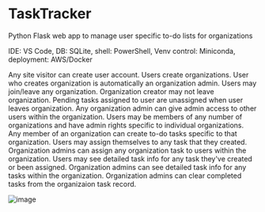 # TaskTracker
Python Flask web app to manage user specific to-do lists for organizations

IDE: VS Code, DB: SQLite, shell: PowerShell, Venv control: Miniconda, deployment: AWS/Docker

Any site visitor can create user account.
Users create organizations. User who creates organization is automatically an organization admin.
Users may join/leave any organization.
Organization creator may not leave organization.
Pending tasks assigned to user are unassigned when user leaves organization.
Any organization admin can give admin access to other users within the organization.
Users may be members of any number of organizations and have admin rights specific to individual organizations.
Any member of an organization can create to-do tasks specific to that organization.
Users may assign themselves to any task that they created.
Organization admins can assign any organization task to users within the organization.
Users may see detailed task info for any task they've created or been assigned.
Organization admins can see detailed task info for any tasks within the organization.
Organization admins can clear completed tasks from the organizaion task record.

![image](https://user-images.githubusercontent.com/72046035/146285601-a82decf4-2556-45a4-be8d-73b0a9e554ff.png)
